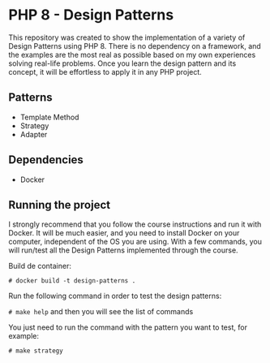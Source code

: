 # PHP 8 - Design Patterns

This repository was created to show the implementation of a variety of Design Patterns using PHP 8.
There is no dependency on a framework, and the examples are the most real as possible based on my own experiences solving real-life problems. Once you learn the design pattern and its concept, it will be effortless to apply it in any PHP project.

## Patterns

- Template Method
- Strategy
- Adapter

## Dependencies

- Docker

## Running the project

I strongly recommend that you follow the course instructions and run it with Docker. It will be much easier, and you need to install Docker on your computer, independent of the OS you are using.
With a few commands, you will run/test all the Design Patterns implemented through the course.

Build de container:

```# docker build -t design-patterns .```

Run the following command in order to test the design patterns:

```# make help``` and then you will see the list of commands

You just need to run the command with the pattern you want to test, for example:

```# make strategy```